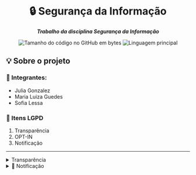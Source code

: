 <h1 align="center">
 🔒 Segurança da Informação
</h1>

<p align="center">
	<b><i>
Trabalho da disciplina Segurança da Informação 
  </i></b>
</p>

<p align="center">
	<img alt="Tamanho do código no GitHub em bytes" src="https://img.shields.io/github/languages/code-size/juliagonzalezmoreira/seguranca-da-informacao?color=6272a4" />
	<img alt="Linguagem principal" src="https://img.shields.io/github/languages/top/juliagonzalezmoreira/seguranca-da-informacao?color=6272a4"/>
</p>

## 💡 Sobre o projeto

### 👥 Integrantes:
* Julia Gonzalez
* Maria Luiza Guedes
* Sofia Lessa
  
### 📍 Itens LGPD
1. Transparência
2. OPT-IN
3. Notificação

---

<details>
  <summary> Transparência </summary>

  ---
  
## Transparência

Este projeto implementa um portal universitário com foco em **transparência** por meio de um sistema **CRUD** (Create, Read, Update). Os usuários podem gerenciar completamente suas contas como se cadastrar, atualizar e visualizar suas informções, garantindo controle total sobre seus dados.

## Funcionalidades

| Ação       | Descrição                                                                                                   |
| ---------- | ----------------------------------------------------------------------------------------------------------- |
| **CREATE** | Cadastro de nova conta com informações básicas (nome, e-mail, data de nascimento, sexo).                    |
| **READ**   | Exibição detalhada dos dados do usuário na página **Perfil**, incluindo as informações do curso do usuário. |
| **UPDATE** | Permite edição de qualquer campo cadastrado a qualquer momento.                                             |

---

## Tabela de Modelagem de Dados

A tabela a seguir detalha a estrutura dos modelos `User` e `Curso`, com informações sobre cada campo, seu tipo, obrigatoriedade e considerações sobre a LGPD.

### Modelo `User`

| Campo | Tipo de Dado | Obrigatório | Descrição e Finalidade | Implicações da LGPD |
| --- | --- | --- | --- | --- |
| `nome` | String | Sim | Nome completo do usuário. | Dado pessoal comum, essencial para identificação. |
| `email` | String | Sim | Endereço de e-mail do usuário. | Dado pessoal comum, usado para login e comunicação. |
| `senha` | String | Sim | Senha do usuário. | Dado pessoal comum, **armazenada com hash.** |
| `dataNascimento` | Date | Não | Data de nascimento do usuário. | Dado pessoal, coleta opcional. |
| `sexo` | String (enum) | Não | Gênero do usuário. | **Dado pessoal sensível,** coleta opcional. |
| `curso` | ObjectId (ref: 'Curso') | Sim | ID do curso do usuário. | Dado pessoal comum, essencial para a funcionalidade. |
| `telefones` | Array de `telefoneSchema` | Não | Lista de telefones do usuário. | Dado pessoal comum, coleta opcional. |
| `contatoEmergencia` | `contatoEmergenciaSchema` | Não | Contato de emergência do usuário. | **Dado pessoal de terceiro.** Coleta opcional, com base legal clara. |

### Modelo `Curso`

| Campo | Tipo de Dado | Obrigatório | Descrição e Finalidade | Implicações da LGPD |
| --- | --- | --- | --- | --- |
| `nome` | String | Sim | Nome do curso. | Não é um dado pessoal. |
| `modalidade` | String | Sim | Modalidade do curso. | Não é um dado pessoal. |
| `turno` | String | Sim | Turno do curso. | Não é um dado pessoal. |
| `duracao` | String | Sim | Duração do curso. | Não é um dado pessoal. |
| `totalAlunos` | Number | Não | Total de alunos no curso. | Dado agregado. Não é um dado pessoal. |


---

## 💡 Caso de Uso: Transparência de Dados do Usuário

1. **Cadastro:** Usuário se cadastra para acessar o site da faculdade, apenas os campos básicos como nome, email, senha e curso são obrigatórios no registro. 
2. **Login:** Usuário acessa o portal com e-mail e senha.
3. **Dados Pessoais:** Ao logar, o usuário visualiza todas suas informações.
4. **Edição Dados:** Na página de Perfil o usuário tem permissão para editar seus dados.

---

## 🛠️ Tecnologias

* **Backend:** Node.js, Express
* **Banco de Dados:** MongoDB, Mongoose
* **Frontend:** React, JavaScript, Tailwind CSS
* **Autenticação:** JSON Web Tokens (JWT)

---

<details>
  <summary> ⚙️ Como Rodar</summary>

### 🖥️ Backend

1. Acesse `backend`:

   ```bash
   cd backend
   ```
2. Instale dependências:

   ```bash
   npm install
   ```
3. Crie `.env` seguindo o template:

  ```env
  MONGO_URI=mongodb+srv://<usuario>:<senha>@<cluster>.mongodb.net/<banco>
  MAIL_HOST=smtp.mailserver.com
  MAIL_PORT=587
  MAIL_USER=your_email@example.com
  MAIL_PASS=your_email_password
  BACKUP_DIR=caminho\para\salvar\backups
  JWT_SECRET="coloque uma chave aqui"
  ```

4. Inicie o servidor:

   ```bash
   node index.js
   ```

### 🌐 Frontend

1. Acesse `frontend`:

   ```bash
   cd frontend
   ```
2. Instale dependências:

   ```bash
   npm install
   ```
3. Inicie o servidor de desenvolvimento:

   ```bash
   npm run dev
   ```

---
</details>

</details>

<details>
  <summary> 📢 Notificação </summary>
  
  ---
  
## 📢 Notificação

Este projeto simula uma solução automatizada de segurança para proteção de dados sensíveis armazenados em um banco MongoDB, integrando backup local, detecção de injeção NoSQL, restauração automática e notificação por email aos usuários.

## ✅ Funcionalidades

| Ação | Descrição |
|------|-----------|
| 🛡️ Detecção de ataque | Middleware detecta tentativas de injeção NoSQL nos endpoints |
| 📦 Backup automático | Geração diária de backup via script `.bat` agendado no Windows |
| 🔁 Restauração | Em caso de ataque, restaura automaticamente o último backup |
| ✉️ Notificação por email | Envia email corporativo a todos os usuários em caso de incidente |
| 🗂️ Registro de incidentes | Salva cada incidente no banco com lista de usuários notificados |

## 📁 Estrutura de Arquivos

```
backend/
├── backup.js              # Função para criar backups
├── cleanup.js             # Remove backups antigos (>90 dias)
├── restore.js             # Restaura último backup válido
├── triggerIncident.js     # Simula invasão (ou pode ser usado em produção via POST /incident)
├── index.js               # API principal com middleware de segurança
├── notifications.js       # Envio de email usando Nodemailer
├── models/
│   ├── User.js            # Modelo de usuário
│   └── Incident.js        # Modelo de incidente
├── backup_diario.bat      # Script agendável para backup diário via Task Scheduler
├── limpeza.bat            # Script de limpeza automática dos backups antigos
├── .env                   # Variáveis de ambiente (oculto)
└── README.md              # Este arquivo
```

## 💼 Caso de Uso: Detecção de Invasão

Se for detectada uma tentativa de injeção maliciosa no corpo da requisição, o sistema:

1. Registra o incidente no MongoDB
2. Envia um **email corporativo** para todos os usuários explicando o ocorrido e instruções para segurança
3. Restaura o banco de dados a partir do backup mais recente
4. Gera um novo backup pós-incidente para análise futura

## 🛠️ Tecnologias Utilizadas

- Node.js + Express (API)
- MongoDB + Mongoose (Banco de dados)
- Nodemailer (Envio de emails)
- Axios (Simulação de ataque)
- Windows Task Scheduler (Agendamento de scripts .bat)
- `mongodump` (CLI oficial do MongoDB para backups)

<details>
  <summary> ⚙️ Como Rodar</summary>

### 1️⃣ Instale as dependências

```bash
npm install
```

### 2️⃣ Configure seu `.env`:

```env
MONGO_URI=mongodb+srv://<usuario>:<senha>@<cluster>.mongodb.net/<banco>
MAIL_HOST=smtp.mailserver.com
MAIL_PORT=587
MAIL_USER=your_email@example.com
MAIL_PASS=your_email_password
BACKUP_DIR=caminho\para\salvar\backups
```

> ⚠️ Use uma senha de aplicativo para Gmail ou SMTP corporativo

### 3️⃣ Inicie o servidor

```bash
npm start
```

### 4️⃣ Teste o incidente

```bash
node triggerIncident.js
```

## 🗓️ Backup Diário Automático

Configure o **Agendador de Tarefas do Windows** para rodar o arquivo `backup_diario.bat` diariamente.

</details>

</details>
